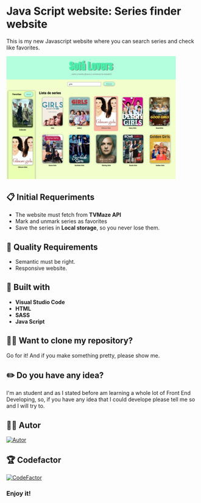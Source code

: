
# Java Script website: Series finder website

This is my new Javascript website where you can search series and check like favorites.

<img src="./src/images/sofaLovers.PNG" width="445"/>

## 📋 Initial Requeriments

- The website must fetch from **TVMaze API**
- Mark and unmark series as favorites
- Save the series in **Local storage**, so you never lose them.

## 🌟 Quality Requirements

- Semantic must be right.
- Responsive website.


## 🔨 Built with

- **Visual Studio Code**
- **HTML**
- **SASS** 
- **Java Script**

## 🐑🐑 Want to clone my repository?

Go for it! And if you make something pretty, please show me.
  
## ✏️ Do you have any idea? 

I'm an student and as I stated before am learning a whole lot of Front End Developing, so, if  you have any idea that I could develope please tell me so and I will try to.

## 🙍‍♀️ Autor

[![Autor](https://img.shields.io/badge/-%20Cristina%20Rodriguez%20-%20pink?logo=github&labelColor=grey&color=rgb(240%2C%2093%2C%20215))](https://github.com/crisrodriguezgar)

## 🏆 Codefactor

[![CodeFactor](https://www.codefactor.io/repository/github/crisrodriguezgar/sofalovers/badge)](https://www.codefactor.io/repository/github/crisrodriguezgar/sofalovers)

### Enjoy it!